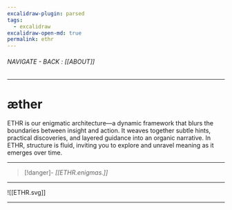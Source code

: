 ```yaml
---
excalidraw-plugin: parsed
tags:
  - excalidraw
excalidraw-open-md: true
permalink: ethr
---
```


###### NAVIGATE - BACK : [[ABOUT]]
-----
# **æther**

ETHR is our enigmatic architecture—a dynamic framework that blurs the boundaries between insight and action. It weaves together subtle hints, practical discoveries, and layered guidance into an organic narrative. In ETHR, structure is fluid, inviting you to explore and unravel meaning as it emerges over time.

-----
>[!danger]- *[[ETHR.enigmas.]]*

----
![[ETHR.svg]]

----


<!--

==⚠  Switch to EXCALIDRAW VIEW in the MORE OPTIONS menu of this document. ⚠== You can decompress Drawing data with the command palette: 'Decompress current Excalidraw file'. For more info check in plugin settings under 'Saving'


# Excalidraw Data

## Text Elements
## Embedded Files
c9f1bddb4a8b44b840566d0b97a26a9653d7764e: [[888/_RESOURCES/ASSETS/888/ASSETS_.A/LAUGH_v01_.A.svg]]

%%
## Drawing
```json
{
	"type": "excalidraw",
	"version": 2,
	"source": "https://github.com/zsviczian/obsidian-excalidraw-plugin/releases/tag/2.8.2",
	"elements": [
		{
			"id": "j_sA-Fvfx8UrUZzEm-Kxq",
			"type": "image",
			"x": -146.04294752038038,
			"y": -293.9455354110054,
			"width": 309.155313329759,
			"height": 256.6045005756951,
			"angle": 0,
			"strokeColor": "transparent",
			"backgroundColor": "transparent",
			"fillStyle": "hachure",
			"strokeWidth": 1,
			"strokeStyle": "solid",
			"roughness": 1,
			"opacity": 100,
			"roundness": null,
			"seed": 1865875785,
			"version": 327,
			"versionNonce": 78336967,
			"updated": 1738813471864,
			"isDeleted": false,
			"groupIds": [],
			"boundElements": [],
			"link": null,
			"locked": false,
			"fileId": "c9f1bddb4a8b44b840566d0b97a26a9653d7764e",
			"scale": [
				1,
				1
			],
			"index": "a0",
			"frameId": null,
			"status": "pending",
			"crop": null
		},
		{
			"type": "rectangle",
			"version": 1424,
			"versionNonce": 263930599,
			"index": "a1",
			"isDeleted": false,
			"id": "NV1StgaGYdt-UH8Hvs_kU",
			"fillStyle": "solid",
			"strokeWidth": 4,
			"strokeStyle": "solid",
			"roughness": 0,
			"opacity": 100,
			"angle": 0,
			"x": -211.46457521201262,
			"y": -381.3982862323038,
			"strokeColor": "#6327D3",
			"backgroundColor": "transparent",
			"width": 421.17133792402524,
			"height": 422.53094746460766,
			"seed": 1832513577,
			"groupIds": [],
			"frameId": null,
			"roundness": null,
			"boundElements": [],
			"updated": 1738813471864,
			"link": null,
			"locked": false
		}
	],
	"appState": {
		"theme": "light",
		"viewBackgroundColor": "#000000",
		"currentItemStrokeColor": "#E1E1E1",
		"currentItemBackgroundColor": "transparent",
		"currentItemFillStyle": "solid",
		"currentItemStrokeWidth": 2,
		"currentItemStrokeStyle": "solid",
		"currentItemRoughness": 1,
		"currentItemOpacity": 100,
		"currentItemFontFamily": 5,
		"currentItemFontSize": 20,
		"currentItemTextAlign": "left",
		"currentItemStartArrowhead": null,
		"currentItemEndArrowhead": "arrow",
		"currentItemArrowType": "round",
		"scrollX": 278.48598938113315,
		"scrollY": 541.8883857773275,
		"zoom": {
			"value": 1.376524
		},
		"currentItemRoundness": "round",
		"gridSize": 20,
		"gridStep": 5,
		"gridModeEnabled": false,
		"gridColor": {
			"Bold": "rgba(38, 38, 38, 0.5)",
			"Regular": "rgba(26, 26, 26, 0.5)"
		},
		"colorPalette": {
			"elementStroke": [
				"#FFFFFF",
				"#BFC5CB",
				"#A8AFB6",
				"#D53636",
				"#E15988",
				"#BB63D1",
				"#5D3BC2",
				"#3851C9",
				"#54A0E7",
				"#7AE1F4",
				"#80F7D3",
				"#75D488",
				"#BAF26B",
				"#FF9019",
				"#F05F26"
			],
			"elementBackground": [
				"transparent",
				"#252B31",
				"#697179",
				"#AD0505",
				"#B61950",
				"#9724B4",
				"#360DAF",
				"#0A2CB3",
				"#1982DD",
				"#40D5EA",
				"#47EDBB",
				"#3FBF56",
				"#9AE136",
				"#FAB005",
				"#EB6C02"
			],
			"canvasBackground": [
				"#000000",
				"#050607",
				"#0A0C0E",
				"#0A0000",
				"#0F0006",
				"#0B030F",
				"#03000F",
				"#000512",
				"#000E18",
				"#031A1C",
				"#031912",
				"#041407",
				"#141C03",
				"#241E00",
				"#190E00"
			]
		},
		"currentStrokeOptions": null,
		"frameRendering": {
			"enabled": true,
			"clip": true,
			"name": true,
			"outline": true
		},
		"objectsSnapModeEnabled": false,
		"activeTool": {
			"type": "selection",
			"customType": null,
			"locked": false,
			"lastActiveTool": null
		}
	},
	"files": {}
}
```
%%